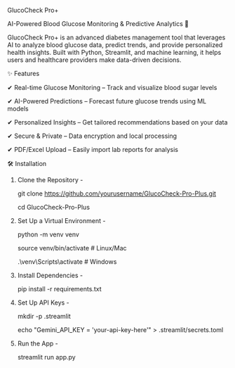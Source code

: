 GlucoCheck Pro+

AI-Powered Blood Glucose Monitoring & Predictive Analytics 🚀

GlucoCheck Pro+ is an advanced diabetes management tool that leverages AI to analyze blood glucose data, predict trends, and provide personalized health insights. Built with Python, Streamlit, and machine learning, it helps users and healthcare providers make data-driven decisions.

✨ Features

✔ Real-time Glucose Monitoring – Track and visualize blood sugar levels

✔ AI-Powered Predictions – Forecast future glucose trends using ML models

✔ Personalized Insights – Get tailored recommendations based on your data

✔ Secure & Private – Data encryption and local processing

✔ PDF/Excel Upload – Easily import lab reports for analysis

🛠 Installation

1. Clone the Repository -

     git clone https://github.com/yourusername/GlucoCheck-Pro-Plus.git

     cd GlucoCheck-Pro-Plus

3. Set Up a Virtual Environment -

     python -m venv venv

     source venv/bin/activate  # Linux/Mac

     .\venv\Scripts\activate   # Windows

4. Install Dependencies -

      pip install -r requirements.txt

5. Set Up API Keys -

      mkdir -p .streamlit

      echo "Gemini_API_KEY = 'your-api-key-here'" > .streamlit/secrets.toml

6. Run the App -

      streamlit run app.py
